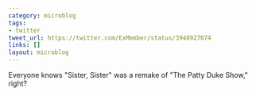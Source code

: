 ```yaml
---
category: microblog
tags:
- twitter
tweet_url: https://twitter.com/ExMember/status/3948927074
links: []
layout: microblog
---
```

Everyone knows "Sister, Sister" was a remake of "The Patty Duke Show," right?
